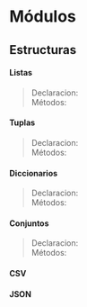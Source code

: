 # Módulos

## Estructuras

#### Listas
> Declaracion:  
Métodos:

#### Tuplas
> Declaracion:  
Métodos:

#### Diccionarios
> Declaracion:  
Métodos:

#### Conjuntos
> Declaracion:  
Métodos:

#### CSV

#### JSON

## 
